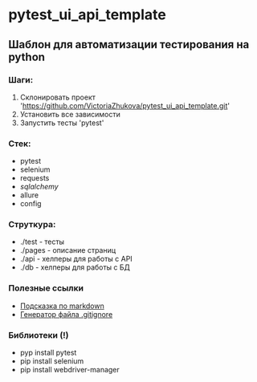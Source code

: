 # pytest_ui_api_template


## Шаблон для автоматизации тестирования на python

### Шаги:
1. Склонировать проект 'https://github.com/VictoriaZhukova/pytest_ui_api_template.git'
2. Установить все зависимости
3. Запустить тесты 'pytest'

### Стек:
- pytest
- selenium
- requests
- _sqlalchemy_
- allure
- config

### Струткура:
- ./test - тесты
- ./pages - описание страниц
- ./api - хелперы для работы с API
- ./db - хелперы для работы с БД

### Полезные ссылки
- [Подсказка по markdown](https://www.markdownguide.org/basic-syntax/)
- [Генератор файла .gitignore](https://www.toptal.com/developers/gitignore)

### Библиотеки (!)
- pyp install pytest
- pip install selenium
- pip install webdriver-manager